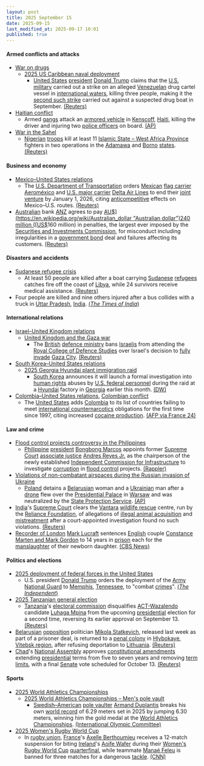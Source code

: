 ```yaml
---
layout: post
title: 2025 September 15
date: 2025-09-15
last_modified_at: 2025-09-17 10:01
published: true
---
```



#### Armed conflicts and attacks

* [War on drugs](https://en.wikipedia.org/wiki/War_on_drugs "War on drugs")
  * [2025 US Caribbean naval deployment](https://en.wikipedia.org/wiki/2025_US_Caribbean_naval_deployment "2025 US Caribbean naval deployment")
    * [United States](https://en.wikipedia.org/wiki/United_States "United States") [president](https://en.wikipedia.org/wiki/U.S._president "U.S. president") [Donald Trump](https://en.wikipedia.org/wiki/Donald_Trump "Donald Trump") claims that the [U.S. military](https://en.wikipedia.org/wiki/U.S._military "U.S. military") carried out a strike on an alleged [Venezuelan](https://en.wikipedia.org/wiki/Venezuela "Venezuela") drug cartel vessel in [international waters](https://en.wikipedia.org/wiki/International_waters "International waters"), killing three people, making it the [second such strike](https://en.wikipedia.org/wiki/2025_United_States_strike_on_Venezuelan_boat "2025 United States strike on Venezuelan boat") carried out against a suspected drug boat in September. [(Reuters)](https://www.reuters.com/world/americas/trump-says-us-struck-another-alleged-venezuelan-drug-vessel-killing-three-2025-09-15/)
* [Haitian conflict](https://en.wikipedia.org/wiki/Haitian_conflict_%282020%E2%80%93present%29 "Haitian conflict (2020–present)")
  * Armed [gangs](https://en.wikipedia.org/wiki/Haitian_conflict_%282020%E2%80%93present%29#Known_gangs_and_groups "Haitian conflict (2020–present)") attack an [armored vehicle](https://en.wikipedia.org/wiki/Armored_vehicle "Armored vehicle") in [Kenscoff](https://en.wikipedia.org/wiki/Kenscoff "Kenscoff"), [Haiti](https://en.wikipedia.org/wiki/Haiti "Haiti"), killing the driver and injuring two [police officers](https://en.wikipedia.org/wiki/Haitian_National_Police "Haitian National Police") on board. [(AP)](https://apnews.com/article/haiti-gangs-armored-vehicle-kenscoff-labodri-cda2b7718453d9d0ec05e7a4de4cff2a)
* [War in the Sahel](https://en.wikipedia.org/wiki/War_in_the_Sahel "War in the Sahel")
  * [Nigerian](https://en.wikipedia.org/wiki/Nigeria "Nigeria") [troops](https://en.wikipedia.org/wiki/Nigerian_Armed_Forces "Nigerian Armed Forces") kill at least 11 [Islamic State – West Africa Province](https://en.wikipedia.org/wiki/Islamic_State_%E2%80%93_West_Africa_Province "Islamic State – West Africa Province") fighters in two operations in the [Adamawa](https://en.wikipedia.org/wiki/Adamawa_State "Adamawa State") and [Borno](https://en.wikipedia.org/wiki/Borno_State "Borno State") [states](https://en.wikipedia.org/wiki/States_of_Nigeria "States of Nigeria"). [(Reuters)](https://www.reuters.com/world/africa/nigerian-military-kills-11-iswap-militants-borno-adamawa-2025-09-16/)

#### Business and economy

* [Mexico–United States relations](https://en.wikipedia.org/wiki/Mexico%E2%80%93United_States_relations "Mexico–United States relations")
  * The [U.S. Department of Transportation](https://en.wikipedia.org/wiki/U.S._Department_of_Transportation "U.S. Department of Transportation") orders [Mexican](https://en.wikipedia.org/wiki/Mexico "Mexico") [flag carrier](https://en.wikipedia.org/wiki/Flag_carrier "Flag carrier") [Aeroméxico](https://en.wikipedia.org/wiki/Aerom%C3%A9xico "Aeroméxico") and [U.S. major carrier](https://en.wikipedia.org/wiki/Major_airlines_of_the_United_States "Major airlines of the United States") [Delta Air Lines](https://en.wikipedia.org/wiki/Delta_Air_Lines "Delta Air Lines") to end their [joint venture](https://en.wikipedia.org/wiki/Joint_venture "Joint venture") by January 1, 2026, citing [anticompetitive](https://en.wikipedia.org/wiki/Anti-competitive_practices "Anti-competitive practices") effects on Mexico–U.S. routes. [(Reuters)](https://www.reuters.com/sustainability/boards-policy-regulation/trump-administration-orders-delta-aeromexico-end-joint-venture-by-january-1-2025-09-16/)
* [Australian](https://en.wikipedia.org/wiki/Australia "Australia") bank [ANZ](https://en.wikipedia.org/wiki/ANZ_%28bank%29 "ANZ (bank)") agrees to pay [AU$](https://en.wikipedia.org/wiki/Australian_dollar "Australian dollar")240 million ([US$](https://en.wikipedia.org/wiki/United_States_dollar "United States dollar")160 million) in penalties, the largest ever imposed by the [Securities and Investments Commission](https://en.wikipedia.org/wiki/Australian_Securities_and_Investments_Commission "Australian Securities and Investments Commission"), for misconduct including irregularities in a [government bond](https://en.wikipedia.org/wiki/Government_bond "Government bond") deal and failures affecting its customers. [(Reuters)](https://www.reuters.com/business/finance/australias-anz-pay-160-million-over-bond-deal-customer-violations-2025-09-14/)

#### Disasters and accidents

* [Sudanese refugee crisis](https://en.wikipedia.org/wiki/Sudanese_refugee_crisis_%282023%E2%80%93present%29 "Sudanese refugee crisis (2023–present)")
  * At least 50 people are killed after a boat carrying [Sudanese](https://en.wikipedia.org/wiki/Sudan "Sudan") [refugees](https://en.wikipedia.org/wiki/Refugees_of_Sudan "Refugees of Sudan") catches fire off the coast of [Libya](https://en.wikipedia.org/wiki/Libya "Libya"), while 24 survivors receive medical assistance. [(Reuters)](https://www.reuters.com/world/africa/iom-says-least-50-dead-after-vessel-carrying-sudanese-refugees-caught-fire-off-2025-09-16/)
* Four people are killed and nine others injured after a bus collides with a truck in [Uttar Pradesh](https://en.wikipedia.org/wiki/Uttar_Pradesh "Uttar Pradesh"), [India](https://en.wikipedia.org/wiki/India "India"). [(*The Times of India*)](https://timesofindia.indiatimes.com/city/lucknow/uttar-pradesh-crash-4-dead-several-injured-as-tourist-bus-collides-with-truck-in-jaunpur/articleshow/123892651.cms)

#### International relations

* [Israel–United Kingdom relations](https://en.wikipedia.org/wiki/Israel%E2%80%93United_Kingdom_relations "Israel–United Kingdom relations")
  * [United Kingdom and the Gaza war](https://en.wikipedia.org/wiki/United_Kingdom_and_the_Gaza_war "United Kingdom and the Gaza war")
    * The [British](https://en.wikipedia.org/wiki/United_Kingdom "United Kingdom") [defence ministry](https://en.wikipedia.org/wiki/Ministry_of_Defence_%28United_Kingdom%29 "Ministry of Defence (United Kingdom)") bans [Israelis](https://en.wikipedia.org/wiki/Israelis "Israelis") from attending the [Royal College of Defence Studies](https://en.wikipedia.org/wiki/Royal_College_of_Defence_Studies "Royal College of Defence Studies") over Israel's decision to [fully invade](https://en.wikipedia.org/wiki/2025_Gaza_City_offensive "2025 Gaza City offensive") [Gaza City](https://en.wikipedia.org/wiki/Gaza_City "Gaza City"). [(Reuters)](https://www.reuters.com/world/uk/britain-bans-israelis-london-defence-college-over-gaza-escalation-2025-09-15/)
* [South Korea–United States relations](https://en.wikipedia.org/wiki/South_Korea%E2%80%93United_States_relations "South Korea–United States relations")
  * [2025 Georgia Hyundai plant immigration raid](https://en.wikipedia.org/wiki/2025_Georgia_Hyundai_plant_immigration_raid "2025 Georgia Hyundai plant immigration raid")
    * [South Korea](https://en.wikipedia.org/wiki/South_Korea "South Korea") announces it will launch a formal investigation into [human rights](https://en.wikipedia.org/wiki/Human_rights_in_the_United_States "Human rights in the United States") abuses by [U.S. federal personnel](https://en.wikipedia.org/wiki/Immigrations_and_Customs_Enforcement "Immigrations and Customs Enforcement") during the raid at a [Hyundai](https://en.wikipedia.org/wiki/Hyundai "Hyundai") factory in [Georgia](https://en.wikipedia.org/wiki/Georgia_%28US_state%29 "Georgia (US state)") earlier this month. [(DW)](https://www.dw.com/en/south-korea-probes-rights-violations-in-us-factory-raid/a-73996953)
* [Colombia–United States relations](https://en.wikipedia.org/wiki/Colombia%E2%80%93United_States_relations "Colombia–United States relations"), [Colombian conflict](https://en.wikipedia.org/wiki/Colombian_conflict "Colombian conflict")
  * The [United States](https://en.wikipedia.org/wiki/United_States "United States") adds [Colombia](https://en.wikipedia.org/wiki/Colombia "Colombia") to its list of countries failing to meet [international counternarcotics](https://en.wikipedia.org/wiki/War_on_drugs "War on drugs") obligations for the first time since 1997, citing increased [cocaine production](https://en.wikipedia.org/wiki/Illegal_drug_trade_in_Colombia "Illegal drug trade in Colombia"). [(AFP via France 24)](https://www.france24.com/en/americas/20250916-us-decertifies-colombia-in-drug-war-for-first-time-in-nearly-30-years)

#### Law and crime

* [Flood control projects controversy in the Philippines](https://en.wikipedia.org/wiki/Flood_control_projects_controversy_in_the_Philippines "Flood control projects controversy in the Philippines")
  * [Philippine](https://en.wikipedia.org/wiki/Philippine "Philippine") [president](https://en.wikipedia.org/wiki/President_of_the_Philippines "President of the Philippines") [Bongbong Marcos](https://en.wikipedia.org/wiki/Bongbong_Marcos "Bongbong Marcos") appoints former [Supreme Court](https://en.wikipedia.org/wiki/Supreme_Court_of_the_Philippines "Supreme Court of the Philippines") [associate justice](https://en.wikipedia.org/wiki/Associate_Justice_of_the_Supreme_Court_of_the_Philippines "Associate Justice of the Supreme Court of the Philippines") [Andres Reyes Jr.](https://en.wikipedia.org/wiki/Andres_Reyes_Jr. "Andres Reyes Jr.") as the chairperson of the newly established [Independent Commission for Infrastructure](https://en.wikipedia.org/wiki/Independent_Commission_for_Infrastructure "Independent Commission for Infrastructure") to investigate [corruption](https://en.wikipedia.org/wiki/Corruption_in_the_Philippines "Corruption in the Philippines") in [flood control](https://en.wikipedia.org/wiki/Flood_control "Flood control") projects. [(Rappler)](https://www.rappler.com/philippines/former-sc-justice-andres-reyes-jr-chair-independent-commission-infrastructure/)
* [Violations of non-combatant airspaces during the Russian invasion of Ukraine](https://en.wikipedia.org/wiki/Violations_of_non-combatant_airspaces_during_the_Russian_invasion_of_Ukraine "Violations of non-combatant airspaces during the Russian invasion of Ukraine")
  * [Poland](https://en.wikipedia.org/wiki/Poland "Poland") detains a [Belarusian](https://en.wikipedia.org/wiki/Belarusians_in_Poland "Belarusians in Poland") woman and a [Ukrainian](https://en.wikipedia.org/wiki/Ukrainians_in_Poland "Ukrainians in Poland") man after a [drone](https://en.wikipedia.org/wiki/Unmanned_aerial_vehicle "Unmanned aerial vehicle") flew over the [Presidential Palace](https://en.wikipedia.org/wiki/Presidential_Palace%2C_Warsaw "Presidential Palace, Warsaw") in [Warsaw](https://en.wikipedia.org/wiki/Warsaw "Warsaw") and was neutralized by the [State Protection Service](https://en.wikipedia.org/wiki/State_Protection_Service "State Protection Service"). [(AP)](https://apnews.com/article/poland-drone-president-warsaw-ukrainian-belarusian-operators-463525feb87b5bb1e6123d9ed434a5ac)
* [India](https://en.wikipedia.org/wiki/India "India")'s [Supreme Court](https://en.wikipedia.org/wiki/Supreme_Court_of_India "Supreme Court of India") clears the [Vantara](https://en.wikipedia.org/wiki/Vantara "Vantara") [wildlife rescue](https://en.wikipedia.org/wiki/Wildlife_rescue "Wildlife rescue") centre, run by the [Reliance Foundation](https://en.wikipedia.org/wiki/Reliance_Foundation "Reliance Foundation"), of allegations of [illegal animal acquisition](https://en.wikipedia.org/wiki/Wildlife_smuggling "Wildlife smuggling") and [mistreatment](https://en.wikipedia.org/wiki/Cruelty_to_animals "Cruelty to animals") after a court-appointed investigation found no such violations. [(Reuters)](https://www.reuters.com/business/environment/indias-top-court-appointed-committee-clears-ambani-sons-wildlife-centre-2025-09-15/)
* [Recorder of London](https://en.wikipedia.org/wiki/Recorder_of_London "Recorder of London") [Mark Lucraft](https://en.wikipedia.org/wiki/Mark_Lucraft "Mark Lucraft") sentences [English](https://en.wikipedia.org/wiki/English_people "English people") couple [Constance Marten and Mark Gordon](https://en.wikipedia.org/wiki/Constance_Marten_and_Mark_Gordon "Constance Marten and Mark Gordon") to 14 years in [prison](https://en.wikipedia.org/wiki/HM_Prison_Service "HM Prison Service") each for the [manslaughter](https://en.wikipedia.org/wiki/Manslaughter_in_English_law#Manslaughter_by_gross_negligence "Manslaughter in English law") of their newborn daughter. [(CBS News)](https://www.cbsnews.com/news/constance-marten-mark-gordon-sentence-baby-daughter-death/)

#### Politics and elections

* [2025 deployment of federal forces in the United States](https://en.wikipedia.org/wiki/2025_deployment_of_federal_forces_in_the_United_States "2025 deployment of federal forces in the United States")
  * U.S. president [Donald Trump](https://en.wikipedia.org/wiki/Donald_Trump "Donald Trump") orders the deployment of the [Army National Guard](https://en.wikipedia.org/wiki/Army_National_Guard "Army National Guard") to [Memphis](https://en.wikipedia.org/wiki/Memphis%2C_Tennessee "Memphis, Tennessee"), [Tennessee](https://en.wikipedia.org/wiki/Tennessee "Tennessee"), to "combat [crimes](https://en.wikipedia.org/wiki/Crime_in_Tennessee "Crime in Tennessee")". [(*The Independent*)](https://www.the-independent.com/news/world/americas/us-politics/trump-memphis-national-guard-crime-b2827096.html)
* [2025 Tanzanian general election](https://en.wikipedia.org/wiki/2025_Tanzanian_general_election "2025 Tanzanian general election")
  * [Tanzania](https://en.wikipedia.org/wiki/Tanzania "Tanzania")'s [electoral commission](https://en.wikipedia.org/wiki/National_Electoral_Commission_%28Tanzania%29 "National Electoral Commission (Tanzania)") disqualifies [ACT-Wazalendo](https://en.wikipedia.org/wiki/ACT-Wazalendo "ACT-Wazalendo") candidate [Luhaga Mpina](https://en.wikipedia.org/wiki/Luhaga_Mpina "Luhaga Mpina") from the upcoming [presidential](https://en.wikipedia.org/wiki/President_of_Tanzania "President of Tanzania") election for a second time, reversing its earlier approval on September 13. [(Reuters)](https://www.reuters.com/world/africa/tanzania-opposition-presidential-candidate-barred-second-time-2025-09-15/)
* [Belarusian](https://en.wikipedia.org/wiki/Belarus "Belarus") [opposition](https://en.wikipedia.org/wiki/Belarusian_opposition "Belarusian opposition") politician [Mikola Statkevich](https://en.wikipedia.org/wiki/Mikola_Statkevich "Mikola Statkevich"), released last week as part of a prisoner deal, is returned to a [penal colony](https://en.wikipedia.org/wiki/Penal_colony "Penal colony") in [Hlybokaye](https://en.wikipedia.org/wiki/Hlybokaye "Hlybokaye"), [Vitebsk region](https://en.wikipedia.org/wiki/Vitebsk_region "Vitebsk region"), after refusing deportation to [Lithuania](https://en.wikipedia.org/wiki/Lithuania "Lithuania"). [(Reuters)](https://www.reuters.com/world/freed-belarusian-opposition-politician-who-refused-deportation-is-back-prison-2025-09-15/)
* [Chad](https://en.wikipedia.org/wiki/Chad "Chad")'s [National Assembly](https://en.wikipedia.org/wiki/National_Assembly_of_Chad "National Assembly of Chad") approves [constitutional amendments](https://en.wikipedia.org/wiki/Chadian_constitution_of_2018 "Chadian constitution of 2018") extending [presidential](https://en.wikipedia.org/wiki/List_of_heads_of_state_of_Chad "List of heads of state of Chad") terms from five to seven years and removing [term limits](https://en.wikipedia.org/wiki/Term_limit "Term limit"), with a final [Senate](https://en.wikipedia.org/wiki/Senate_of_Chad "Senate of Chad") vote scheduled for October 13. [(Reuters)](https://www.reuters.com/world/africa/chad-votes-allow-president-run-unlimited-times-2025-09-16/)

#### Sports

* [2025 World Athletics Championships](https://en.wikipedia.org/wiki/2025_World_Athletics_Championships "2025 World Athletics Championships")
  * [2025 World Athletics Championships – Men's pole vault](https://en.wikipedia.org/wiki/2025_World_Athletics_Championships_%E2%80%93_Men%27s_pole_vault "2025 World Athletics Championships – Men's pole vault")
    * [Swedish–American](https://en.wikipedia.org/wiki/Swedish_Americans "Swedish Americans") [pole vaulter](https://en.wikipedia.org/wiki/Pole_vault "Pole vault") [Armand Duplantis](https://en.wikipedia.org/wiki/Armand_Duplantis "Armand Duplantis") breaks his own [world record](https://en.wikipedia.org/wiki/Men%27s_pole_vault_world_record_progression "Men's pole vault world record progression") of 6.29 meters set in 2025 by jumping 6.30 meters, winning him the gold medal at the [World Athletics Championships](https://en.wikipedia.org/wiki/World_Athletics_Championships "World Athletics Championships"). [(International Olympic Committee)](https://www.olympics.com/en/news/mondo-duplantis-world-record-gold-world-athletics-championships-2025-pole-vault)
* [2025 Women's Rugby World Cup](https://en.wikipedia.org/wiki/2025_Women%27s_Rugby_World_Cup "2025 Women's Rugby World Cup")
  * In [rugby union](https://en.wikipedia.org/wiki/Rugby_union "Rugby union"), [France](https://en.wikipedia.org/wiki/France_women%27s_national_rugby_union_team "France women's national rugby union team")'s [Axelle Berthoumieu](https://en.wikipedia.org/wiki/Axelle_Berthoumieu "Axelle Berthoumieu") receives a 12-match suspension for biting [Ireland](https://en.wikipedia.org/wiki/Ireland_women%27s_national_rugby_union_team "Ireland women's national rugby union team")'s [Aoife Wafer](https://en.wikipedia.org/wiki/Aoife_Wafer "Aoife Wafer") during their [Women's Rugby World Cup](https://en.wikipedia.org/wiki/Women%27s_Rugby_World_Cup "Women's Rugby World Cup") [quarterfinal](https://en.wikipedia.org/wiki/2025_Women%27s_Rugby_World_Cup_knockout_stage#France_vs_Ireland "2025 Women's Rugby World Cup knockout stage"), while teammate [Manaé Feleu](https://en.wikipedia.org/wiki/Mana%C3%A9_Feleu "Manaé Feleu") is banned for three matches for a dangerous [tackle](https://en.wikipedia.org/wiki/Tackle_%28football_move%29 "Tackle (football move)"). [(CNN)](https://edition.cnn.com/2025/09/16/sport/rugby-womens-world-cup-axelle-berthoumieu-ban-biting-intl)

